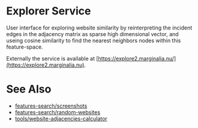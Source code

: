 # Explorer Service

User interface for exploring website similarity by reinterpreting the incident edges in the adjacency matrix as sparse high dimensional vector, and useing cosine similarity to find the nearest neighbors nodes within this feature-space.

Externally the service is available at [https://explore2.marginalia.nu/](https://explore2.marginalia.nu).

# See Also

* [features-search/screenshots](../../features-search/screenshots)
* [features-search/random-websites](../../features-search/random-websites)
* [tools/website-adjacencies-calculator](../../tools/website-adjacencies-calculator)
